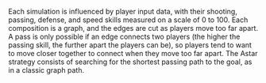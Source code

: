 Each simulation is influenced by player input data, with their shooting, passing, defense, and speed skills measured on a scale of 0 to 100. Each composition is a graph, and the edges are cut as
players move too far apart. A pass is only possible if an edge connects two players (the higher the passing skill, the further apart the players can be), so players tend to want to 
move closer together to connect when they move too far apart. The Astar strategy consists of searching for the shortest passing path to the goal, as in a classic graph path. 

